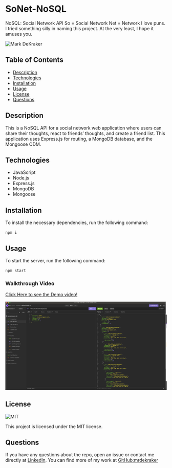 # SoNet-NoSQL

NoSQL: Social Network API
So = Social Network
Net = Network
I love puns. I tried something silly in naming this project. At the very least, I hope it amuses you.

![Mark DeKraker](https://img.shields.io/badge/Mark%20DeKraker-SoNet%20NoSQL%20Project-blue.svg)

## Table of Contents

- [Description](#description)
- [Technologies](#technologies)
- [Installation](#installation)
- [Usage](#usage)
- [License](#license)
- [Questions](#questions)

## Description

This is a NoSQL API for a social network web application where users can share their thoughts, react to friends’ thoughts, and create a friend list. This application uses Express.js for routing, a MongoDB database, and the Mongoose ODM.

## Technologies

- JavaScript
- Node.js
- Express.js
- MongoDB
- Mongoose

## Installation

To install the necessary dependencies, run the following command:

```
npm i
```

## Usage

To start the server, run the following command:

```
npm start
```

### Walkthrough Video

[Click Here to see the Demo video!](https://youtu.be/mRWXx4T89tU)

![Demo Screenshot](./img/example.png)

## License

<!-- Generate MIT shield -->

![MIT](https://img.shields.io/badge/license-MIT-blue.svg)

This project is licensed under the MIT license.

## Questions

If you have any questions about the repo, open an issue or contact me directly at [LinkedIn](https://www.linkedin.com/in/mdek). You can find more of my work at [GitHub:mrdekraker](https://github.com/mrdekraker?tab=repositories)
